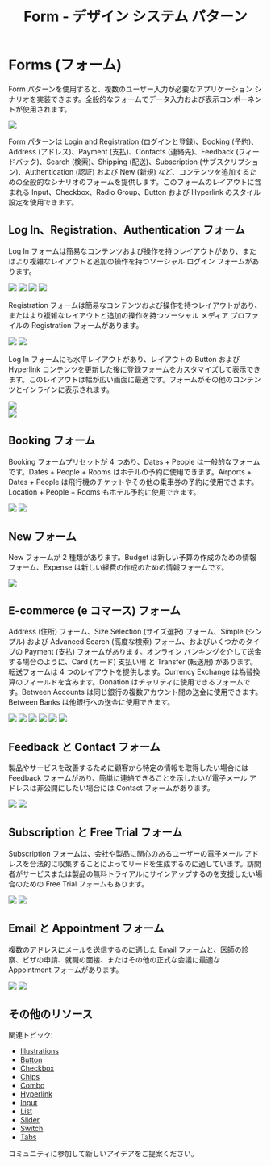 ﻿---
title: Form - デザイン システム パターン
_description: Form パターン コンポーネントは様々なデータ入力および表示要素を含みます。
_keywords: デザイン システム, デザイン システム UX, UI キット, Figma, Figma to Angular, Figma からコードをエクスポート, Figma to HTML, Figma HTML, Figma UI キット, Ignite UI for Angular, Angular, Angular デザイン システム, Angular 用のデザイン キット
_language: ja
---

# Forms (フォーム)

Form パターンを使用すると、複数のユーザー入力が必要なアプリケーション シナリオを実装できます。全般的なフォームでデータ入力および表示コンポーネントが使用されます。

<img class="responsive-img" src="../images/form_demo.png" srcset="../images/form_demo@2x.png 2x" />
<div class="divider--half"></div>

Form パターンは Login and Registration (ログインと登録)、Booking (予約)、Address (アドレス)、Payment (支払)、Contacts (連絡先)、Feedback (フィードバック)、Search (検索)、Shipping (配送)、Subscription (サブスクリプション)、Authentication (認証) および New (新規) など、コンテンツを追加するための全般的なシナリオのフォームを提供します。このフォームのレイアウトに含まれる Input、Checkbox、Radio Group、Button および Hyperlink のスタイル設定を使用できます。

## Log In、Registration、Authentication フォーム

Log In フォームは簡易なコンテンツおよび操作を持つレイアウトがあり、またはより複雑なレイアウトと追加の操作を持つソーシャル ログイン フォームがあります。

<img class="responsive-img" src="../images/form_login-simple.png" srcset="../images/form_login-simple@2x.png 2x" />
<img class="responsive-img" src="../images/form_login-social.png" srcset="../images/form_login-social@2x.png 2x" />
<img class="responsive-img" src="../images/form_illustrated_forgot_password.png" srcset="../images/form_illustrated_forgot_password@2x.png 2x" />
<img class="responsive-img" src="../images/form_illustrated_account_type.png" srcset="../images/form_illustrated_account_type@2x.png 2x" />
<div class="divider--half"></div>

Registration フォームは簡易なコンテンツおよび操作を持つレイアウトがあり、またはより複雑なレイアウトと追加の操作を持つソーシャル メディア プロファイルの Registration フォームがあります。

<img class="responsive-img" src="../images/form_register-simple.png" srcset="../images/form_register-simple@2x.png 2x" />
<img class="responsive-img" src="../images/form_register-social.png" srcset="../images/form_register-social@2x.png 2x" />
<div class="divider--half"></div>

Log In フォームにも水平レイアウトがあり、レイアウトの Button および Hyperlink コンテンツを更新した後に登録フォームをカスタマイズして表示できます。このレイアウトは幅が広い画面に最適です。フォームがその他のコンテンツとインラインに表示されます。

<img class="responsive-img" src="../images/form_login-horizontal.png" srcset="../images/form_login-horizontal@2x.png 2x" />
<div class="divider--half"></div>
<img class="responsive-img" src="../images/form_register-horizontal.png" srcset="../images/form_register-horizontal@2x.png 2x" />

## Booking フォーム

Booking フォームプリセットが 4 つあり、Dates + People は一般的なフォームです。Dates + People + Rooms はホテルの予約に使用できます。Airports + Dates + People は飛行機のチケットやその他の乗車券の予約に使用できます。Location + People + Rooms もホテル予約に使用できます。

<img class="responsive-img" src="../images/form_booking.png" srcset="../images/form_booking@2x.png 2x" />
<img class="responsive-img" src="../images/form_transportation_tickets.png" srcset="../images/form_transportation_tickets@2x.png 2x" />

## New フォーム

New フォームが 2 種類があります。Budget は新しい予算の作成のための情報フォーム、Expense は新しい経費の作成のための情報フォームです。

<img class="responsive-img" src="../images/form_new.png" srcset="../images/form_new@2x.png 2x" />

## E-commerce (e コマース) フォーム

Address (住所) フォーム、Size Selection (サイズ選択) フォーム、Simple (シンプル) および Advanced Search (高度な検索) フォーム、およびいくつかのタイプの Payment (支払) フォームがあります。オンライン バンキングを介して送金する場合のように、Card (カード) 支払い用 と Transfer (転送用) があります。転送フォームは 4 つのレイアウトを提供します。Currency Exchange は為替換算のフィールドを含みます。Donation はチャリティに使用できるフォームです。Between Accounts は同じ銀行の複数アカウント間の送金に使用できます。Between Banks は他銀行への送金に使用できます。

<img class="responsive-img" src="../images/form_address.png" srcset="../images/form_address@2x.png 2x" />
<img class="responsive-img" src="../images/form_search.png" srcset="../images/form_search@2x.png 2x" />
<img class="responsive-img" src="../images/form_donation.png" srcset="../images/form_donation@2x.png 2x" />
<img class="responsive-img" src="../images/form_money_transfer.png" srcset="../images/form_money_transfer@2x.png 2x" />
<img class="responsive-img" src="../images/form_card.png" srcset="../images/form_card@2x.png 2x" />
<img class="responsive-img" src="../images/form_illustrated_card.png" srcset="../images/form_illustrated_card@2x.png 2x" />

## Feedback と Contact フォーム

製品やサービスを改善するために顧客から特定の情報を取得したい場合には Feedback フォームがあり、簡単に連絡できることを示したいが電子メール アドレスは非公開にしたい場合には Contact フォームがあります。

<img class="responsive-img" src="../images/form_feedback.png" srcset="../images/form_feedback@2x.png 2x" />
<img class="responsive-img" src="../images/form_contacts.png" srcset="../images/form_contacts@2x.png 2x" />

## Subscription と Free Trial フォーム

Subscription フォームは、会社や製品に関心のあるユーザーの電子メール アドレスを合法的に収集することによってリードを生成するのに適しています。訪問者がサービスまたは製品の無料トライアルにサインアップするのを支援したい場合のための Free Trial フォームもあります。

<img class="responsive-img" src="../images/form_subscription.png" srcset="../images/form_subscription@2x.png 2x" />
<img class="responsive-img" src="../images/form_free_trial.png" srcset="../images/form_free_trial@2x.png 2x" />

## Email と Appointment フォーム

複数のアドレスにメールを送信するのに適した Email フォームと、医師の診察、ビザの申請、就職の面接、またはその他の正式な会議に最適な Appointment フォームがあります。

<img class="responsive-img" src="../images/form_email.png" srcset="../images/form_email@2x.png 2x" />
<img class="responsive-img" src="../images/form_appointment.png" srcset="../images/form_appointment@2x.png 2x" />

## その他のリソース

関連トピック:

- [Illustrations](../style/illustrations.md)
- [Button](../components/button.md)
- [Checkbox](../components/checkbox.md)
- [Chips](../components/chips.md)
- [Combo](../components/combo.md)
- [Hyperlink](../components/hyperlink.md)
- [Input](../components/input.md)
- [List](../components/list.md)
- [Slider](../components/slider.md)
- [Switch](../components/switch.md)
- [Tabs](../components/tabs.md)

コミュニティに参加して新しいアイデアをご提案ください。
